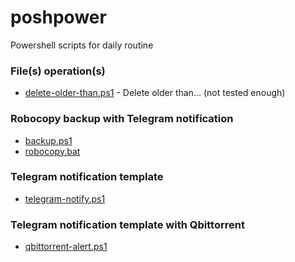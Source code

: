# poshpower
Powershell scripts for daily routine

### File(s) operation(s)
* [delete-older-than.ps1](file-operation/delete-older-than.ps1) - Delete older than... (not tested enough)

### Robocopy backup with Telegram notification
* [backup.ps1](robocopy-backup/backup.ps1)
* [robocopy.bat](robocopy-backup/robocopy.bat)

### Telegram notification template
* [telegram-notify.ps1](telegram-template/telegram-notify.ps1)

### Telegram notification template with Qbittorrent
* [qbittorrent-alert.ps1](qbittorrent-alert/qbittorrent-alert.ps1)